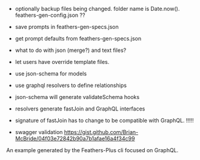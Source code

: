 - optionally backup files being changed. folder name is Date.now(). feathers-gen-config.json ??
- save prompts in feathers-gen-specs.json
- get prompt defaults from feathers-gen-specs.json
- what to do with json (merge?) and text files?
- let users have override template files.


- use json-schema for models
- use graphql resolvers to define relationships
- json-schema will generate validateSchema hooks
- resolvers generate fastJoin and GraphQL interfaces
- signature of fastJoin has to change to be compatible with GraphQL. !!!!!

- swagger validation https://gist.github.com/Brian-McBride/04f03e72842b90a7b1afae16a4f34c99

An example generated by the Feathers-Plus cli focused on GraphQL.